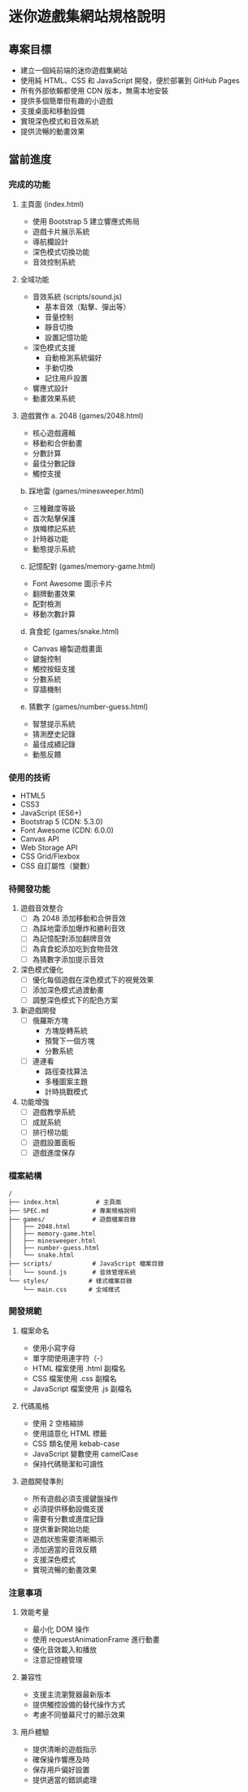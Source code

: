 # 迷你遊戲集網站規格說明

## 專案目標
- 建立一個純前端的迷你遊戲集網站
- 使用純 HTML、CSS 和 JavaScript 開發，便於部署到 GitHub Pages
- 所有外部依賴都使用 CDN 版本，無需本地安裝
- 提供多個簡單但有趣的小遊戲
- 支援桌面和移動設備
- 實現深色模式和音效系統
- 提供流暢的動畫效果

## 當前進度

### 完成的功能
1. 主頁面 (index.html)
   - 使用 Bootstrap 5 建立響應式佈局
   - 遊戲卡片展示系統
   - 導航欄設計
   - 深色模式切換功能
   - 音效控制系統

2. 全域功能
   - 音效系統 (scripts/sound.js)
     - 基本音效（點擊、彈出等）
     - 音量控制
     - 靜音切換
     - 設置記憶功能
   - 深色模式支援
     - 自動檢測系統偏好
     - 手動切換
     - 記住用戶設置
   - 響應式設計
   - 動畫效果系統

3. 遊戲實作
   a. 2048 (games/2048.html)
      - 核心遊戲邏輯
      - 移動和合併動畫
      - 分數計算
      - 最佳分數記錄
      - 觸控支援

   b. 踩地雷 (games/minesweeper.html)
      - 三種難度等級
      - 首次點擊保護
      - 旗幟標記系統
      - 計時器功能
      - 動態提示系統

   c. 記憶配對 (games/memory-game.html)
      - Font Awesome 圖示卡片
      - 翻牌動畫效果
      - 配對檢測
      - 移動次數計算

   d. 貪食蛇 (games/snake.html)
      - Canvas 繪製遊戲畫面
      - 鍵盤控制
      - 觸控按鈕支援
      - 分數系統
      - 穿牆機制

   e. 猜數字 (games/number-guess.html)
      - 智慧提示系統
      - 猜測歷史記錄
      - 最佳成績記錄
      - 動態反饋

### 使用的技術
- HTML5
- CSS3
- JavaScript (ES6+)
- Bootstrap 5 (CDN: 5.3.0)
- Font Awesome (CDN: 6.0.0)
- Canvas API
- Web Storage API
- CSS Grid/Flexbox
- CSS 自訂屬性（變數）

### 待開發功能
1. 遊戲音效整合
   - [ ] 為 2048 添加移動和合併音效
   - [ ] 為踩地雷添加爆炸和勝利音效
   - [ ] 為記憶配對添加翻牌音效
   - [ ] 為貪食蛇添加吃到食物音效
   - [ ] 為猜數字添加提示音效

2. 深色模式優化
   - [ ] 優化每個遊戲在深色模式下的視覺效果
   - [ ] 添加深色模式過渡動畫
   - [ ] 調整深色模式下的配色方案

3. 新遊戲開發
   - [ ] 俄羅斯方塊
     - 方塊旋轉系統
     - 預覽下一個方塊
     - 分數系統
   - [ ] 連連看
     - 路徑查找算法
     - 多種圖案主題
     - 計時挑戰模式

4. 功能增強
   - [ ] 遊戲教學系統
   - [ ] 成就系統
   - [ ] 排行榜功能
   - [ ] 遊戲設置面板
   - [ ] 遊戲進度保存

### 檔案結構
```
/
├── index.html          # 主頁面
├── SPEC.md            # 專案規格說明
├── games/             # 遊戲檔案目錄
│   ├── 2048.html
│   ├── memory-game.html
│   ├── minesweeper.html
│   ├── number-guess.html
│   └── snake.html
├── scripts/           # JavaScript 檔案目錄
│   └── sound.js       # 音效管理系統
└── styles/           # 樣式檔案目錄
    └── main.css      # 全域樣式
```

### 開發規範
1. 檔案命名
   - 使用小寫字母
   - 單字間使用連字符（-）
   - HTML 檔案使用 .html 副檔名
   - CSS 檔案使用 .css 副檔名
   - JavaScript 檔案使用 .js 副檔名

2. 代碼風格
   - 使用 2 空格縮排
   - 使用語意化 HTML 標籤
   - CSS 類名使用 kebab-case
   - JavaScript 變數使用 camelCase
   - 保持代碼簡潔和可讀性

3. 遊戲開發準則
   - 所有遊戲必須支援鍵盤操作
   - 必須提供移動設備支援
   - 需要有分數或進度記錄
   - 提供重新開始功能
   - 遊戲狀態需要清晰顯示
   - 添加適當的音效反饋
   - 支援深色模式
   - 實現流暢的動畫效果

### 注意事項
1. 效能考量
   - 最小化 DOM 操作
   - 使用 requestAnimationFrame 進行動畫
   - 優化音效載入和播放
   - 注意記憶體管理

2. 兼容性
   - 支援主流瀏覽器最新版本
   - 提供觸控設備的替代操作方式
   - 考慮不同螢幕尺寸的顯示效果

3. 用戶體驗
   - 提供清晰的遊戲指示
   - 確保操作響應及時
   - 保存用戶偏好設置
   - 提供適當的錯誤處理